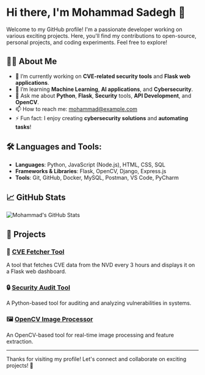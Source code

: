 # Hi there, I'm Mohammad Sadegh 👋

Welcome to my GitHub profile! I'm a passionate developer working on various exciting projects. Here, you'll find my contributions to open-source, personal projects, and coding experiments. Feel free to explore!

## 👨‍💻 About Me

- 🔭 I’m currently working on **CVE-related security tools** and **Flask web applications**.
- 🌱 I’m learning **Machine Learning**, **AI applications**, and **Cybersecurity**.
- 💬 Ask me about **Python**, **Flask**, **Security** tools, **API Development**, and **OpenCV**.
- 📫 How to reach me: [mohammad@example.com](mailto:mohammad@example.com)
- ⚡ Fun fact: I enjoy creating **cybersecurity solutions** and **automating tasks**!

## 🛠️ Languages and Tools:

- **Languages**: Python, JavaScript (Node.js), HTML, CSS, SQL
- **Frameworks & Libraries**: Flask, OpenCV, Django, Express.js
- **Tools**: Git, GitHub, Docker, MySQL, Postman, VS Code, PyCharm

## 📈 GitHub Stats

![Mohammad's GitHub Stats](https://github-readme-stats.vercel.app/api?username=your-github-username&show_icons=true&hide_title=true&count_private=true&hide=prs&theme=dark)

## 🚀 Projects

### 📡 [CVE Fetcher Tool](https://github.com/your-github-username/cve-fetcher)
A tool that fetches CVE data from the NVD every 3 hours and displays it on a Flask web dashboard.

### 🔒 [Security Audit Tool](https://github.com/your-github-username/security-audit-tool)
A Python-based tool for auditing and analyzing vulnerabilities in systems.

### 🖼️ [OpenCV Image Processor](https://github.com/your-github-username/opencv-image-processor)
An OpenCV-based tool for real-time image processing and feature extraction.

---

Thanks for visiting my profile! Let's connect and collaborate on exciting projects! 🚀

